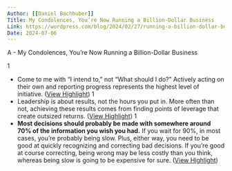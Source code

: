 ```yaml
---
Author: [[Daniel Bachhuber]]
Title: My Condolences, You’re Now Running a Billion-Dollar Business
Link: https://wordpress.com/blog/2024/02/27/running-a-billion-dollar-business/
Date: 2024-07-06
---
```

A - My Condolences, You’re Now Running a Billion-Dollar Business

1
- Come to me with “I intend to,” not “What should I do?” Actively acting on their own and reporting progress represents the highest level of initiative. ([View Highlight](https://read.readwise.io/read/01hqp20fd9kk78qvkw68mnv13n))
1
- Leadership is about results, not the hours you put in. More often than not, achieving these results comes from finding points of leverage that create outsized returns. ([View Highlight](https://read.readwise.io/read/01hqp21w8cte783y2ea55jaatg))
1
- **Most decisions should probably be made with somewhere around 70% of the information you wish you had.** If you wait for 90%, in most cases, you’re probably being slow. Plus, either way, you need to be good at quickly recognizing and correcting bad decisions. If you’re good at course correcting, being wrong may be less costly than you think, whereas being slow is going to be expensive for sure. ([View Highlight](https://read.readwise.io/read/01hqp22nwcyy2hf63heq49dpjw))
